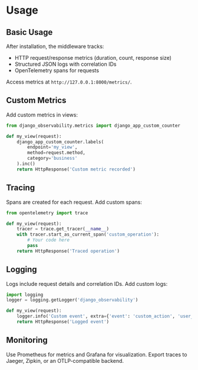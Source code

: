 # Usage

## Basic Usage
After installation, the middleware tracks:
- HTTP request/response metrics (duration, count, response size)
- Structured JSON logs with correlation IDs
- OpenTelemetry spans for requests

Access metrics at `http://127.0.0.1:8000/metrics/`.

## Custom Metrics
Add custom metrics in views:
```python
from django_observability.metrics import django_app_custom_counter

def my_view(request):
    django_app_custom_counter.labels(
        endpoint='my_view',
        method=request.method,
        category='business'
    ).inc()
    return HttpResponse('Custom metric recorded')
```

## Tracing
Spans are created for each request. Add custom spans:
```python
from opentelemetry import trace

def my_view(request):
    tracer = trace.get_tracer(__name__)
    with tracer.start_as_current_span('custom_operation'):
        # Your code here
        pass
    return HttpResponse('Traced operation')
```

## Logging
Logs include request details and correlation IDs. Add custom logs:
```python
import logging
logger = logging.getLogger('django_observability')

def my_view(request):
    logger.info('Custom event', extra={'event': 'custom_action', 'user_id': 123})
    return HttpResponse('Logged event')
```

## Monitoring
Use Prometheus for metrics and Grafana for visualization. Export traces to Jaeger, Zipkin, or an OTLP-compatible backend.
